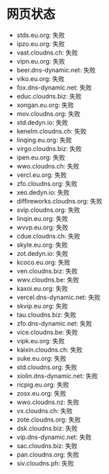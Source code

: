 # 网页状态
- stds.eu.org: 失败
- ipzo.eu.org: 失败
- vast.cloudns.ch: 失败
- vipn.eu.org: 失败
- beer.dns-dynamic.net: 失败
- viko.eu.org: 失败
- fox.dns-dynamic.net: 失败
- educ.cloudns.biz: 失败
- xongan.eu.org: 失败
- mov.cloudns.org: 失败
- std.dedyn.io: 失败
- kenelm.cloudns.ch: 失败
- linqing.eu.org: 失败
- virgo.cloudns.biz: 失败
- ipen.eu.org: 失败
- wwo.cloudns.ch: 失败
- vercl.eu.org: 失败
- zfo.cloudns.org: 失败
- xeo.dedyn.io: 失败
- diffireworks.cloudns.org: 失败
- svip.cloudns.org: 失败
- linqin.eu.org: 失败
- wvvp.eu.org: 失败
- cdue.cloudns.ch: 失败
- skyle.eu.org: 失败
- zot.dedyn.io: 失败
- kcoco.eu.org: 失败
- ven.cloudns.biz: 失败
- wwv.cloudns.be: 失败
- kaxoi.eu.org: 失败
- vercel.dns-dynamic.net: 失败
- skvip.eu.org: 失败
- tau.cloudns.biz: 失败
- zfo.dns-dynamic.net: 失败
- vice.cloudns.be: 失败
- vipk.eu.org: 失败
- kaixin.cloudns.ch: 失败
- suke.eu.org: 失败
- std.cloudns.org: 失败
- xiolin.dns-dynamic.net: 失败
- ricpig.eu.org: 失败
- zosx.eu.org: 失败
- wwo.cloudns.nz: 失败
- vx.cloudns.ch: 失败
- zote.cloudns.org: 失败
- dsk.cloudns.biz: 失败
- vip.dns-dynamic.net: 失败
- sac.cloudns.biz: 失败
- pan.cloudns.org: 失败
- siv.cloudns.ph: 失败
